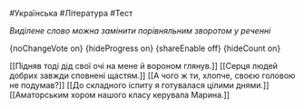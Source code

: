 #Українська #Література #Тест

*Виділене слово можна замінити порівняльним зворотом у реченні*

{noChangeVote on}
{hideProgress on}
{shareEnable off}
{hideCount on}

[[Підняв тоді дід свої очі на мене й вороном глянув.]]
[[Серця людей добрих завжди сповнені щастям.]]
[[А чого ж ти, хлопче, своєю головою не подумав?]]
[[До складного іспиту я готувалася цілими днями.]]
[[Аматорським хором нашого класу керувала Марина.]]
